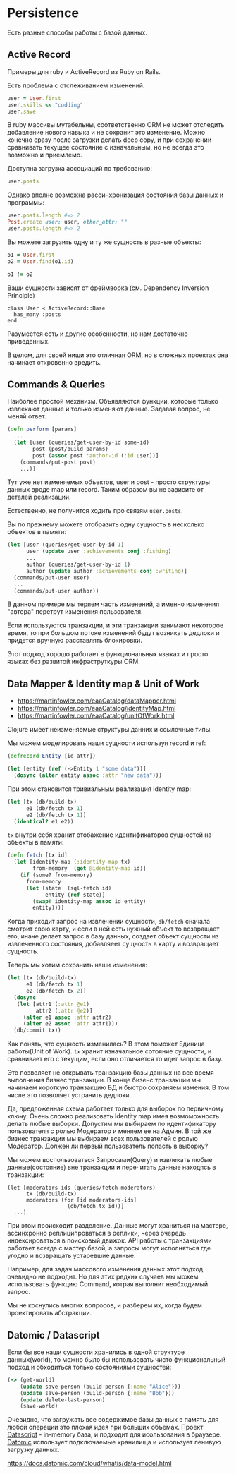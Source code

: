 # Persistence

Есть разные способы работы с базой данных.

## Active Record

Примеры для ruby и ActiveRecord из Ruby on Rails.

Есть проблема с отслеживанием изменений.

```ruby
user = User.first
user.skills << "codding"
user.save
```

В ruby массивы мутабельны, соответственно ORM не может
отследить добавление нового навыка и не сохранит это изменение.
Можно конечно сразу после загрузки делать deep copy,
и при сохранении сравнивать текущее состояние с изначальным,
но не всегда это возможно и приемлемо.

Доступна загрузка ассоциаций по требованию:

```ruby
user.posts
```

Однако вполне возможна рассинхронизация состояния
базы данных и программы:

```ruby
user.posts.length #=> 2
Post.create user: user, other_attr: ""
user.posts.length #=> 2
```

Вы можете загрузить одну и ту же сущность в разные объекты:

```ruby
o1 = User.first
o2 = User.find(o1.id)

o1 != o2
```

Ваши сущности зависят от фреймворка (см. Dependency Inversion Principle)

```
class User < ActiveRecord::Base
  has_many :posts
end
```

Разумеется есть и другие особенности, но нам достаточно приведенных.

В целом, для своей ниши это отличная ORM,
но в сложных проектах она начинает откровенно вредить.

## Commands & Queries

Наиболее простой механизм.
Объявляются функции,
которые только извлекают данные и только изменяют данные.
Задавая вопрос, не меняй ответ.

```clojure
(defn perform [params]
  ...
  (let [user (queries/get-user-by-id some-id)
        post (post/build params)
        post (assoc post :author-id (:id user))]
    (commands/put-post post)
    ...))
```

Тут уже нет изменяемых объектов, user и post - просто структуры данных вроде map или record.
Таким образом вы не зависите от деталей реализации.

Естественно, не получится ходить про связям `user.posts`.

Вы по прежнему можете отобразить одну сущность в несколько объектов в памяти:

```clojure
(let [user (queries/get-user-by-id 1)
      user (update user :achievements conj :fishing)
      ...
      author (queries/get-user-by-id 1)
      author (update author :achievements conj :writing)]
  (commands/put-user user)
  ...
  (commands/put-user author))
```

В данном примере мы теряем часть изменений, а именно изменения "автора"
перетрут изменения пользователя.

Если используются транзакции,
и эти транзакции занимают некоторое время,
то при большом потоке изменений будут возникать
дедлоки и придется вручную расставлять блокировки.

Этот подход хорошо работает в функциональных языках и
просто языках без развитой инфраструткуры ORM.

## Data Mapper & Identity map & Unit of Work

+ https://martinfowler.com/eaaCatalog/dataMapper.html
+ https://martinfowler.com/eaaCatalog/identityMap.html
+ https://martinfowler.com/eaaCatalog/unitOfWork.html

Clojure имеет неизменяемые структуры данних и ссылочные типы.

Мы можем моделировать наши сущности используя record и ref:

```clojure
(defrecord Entity [id attr])

(let [entity (ref (->Entity 1 "some data"))]
  (dosync (alter entity assoc :attr "new data")))
```

При этом становится тривиальным реализация Identity map:

```clojure
(let [tx (db/build-tx)
      e1 (db/fetch tx 1)
      e2 (db/fetch tx 1)]
  (identical? e1 e2))
```

`tx` внутри себя хранит отобажение идентификаторов сущностей
на объекты в памяти:

```clojure
(defn fetch [tx id]
  (let [identity-map (:identity-map tx)
        from-memory  (get @identity-map id)]
    (if (some? from-memory)
      from-memory
      (let [state  (sql-fetch id)
            entity (ref state)]
        (swap! identity-map assoc id entity)
        entity))))
```

Когда приходит запрос на извлечении сущности, `db/fetch` сначала смотрит свою карту,
и если в ней есть нужный объект то возвращает его, иначе делает запрос в базу данных,
создает объект сущности из извлеченного состояния, добавляеет сущность в карту и
возвращает сущность.

Теперь мы хотим сохранить наши изменения:

```clojure
(let [tx (db/build-tx)
      e1 (db/fetch tx 1)
      e2 (db/fetch tx 2)]
  (dosync
   (let [attr1 (:attr @e1)
         attr2 (:attr @e2)]
     (alter e1 assoc :attr attr2)
     (alter e2 assoc :attr attr1)))
  (db/commit tx))
```

Как понять, что сущность изменилась? В этом поможет Единица работы(Unit of Work).
`tx` хранит изначальное сотояние сущности, и сравнивает его с текущим,
если оно отличается то идет запрос в базу.

Это позволяет не открывать транзакцию базы данных на все время выполнения бизнес транзакции.
В конце бизенс транзакции мы начинаем короткую транзакцию БД и быстро сохраняем измения.
В том числе это позволяет устранить дедлоки.

Да, предложенная схема работает только для выборок по первичному ключу.
Очень сложно реализовать Identity map имея возмоможность делать любые выборки.
Допустим мы выбираем по идентификатору пользователя с ролью Модератор
и меняем ее на Админ. В той же бизнес транзакции мы выбираем всех пользователей с ролью Модератор.
Должен ли первый пользователь попасть в выборку?

Мы можем воспользоваться Запросами(Query) и извлекать любые данные(состояние) вне транзакции
и перечитать данные находясь в транзакции:

```
(let [moderators-ids (queries/fetch-moderators)
      tx (db/build-tx)
      moderators (for [id moderators-ids]
                   (db/fetch tx id))]
  ...)
```

При этом происходит разделение.
Данные могут храниться на мастере, ассинхронно реплиципроваться в реплики,
через очередь индексироваться в поисковый движок.
API работы с транзакциями работает всегда с мастер базой,
а запросы могут исполняться где угодно и возвращать устаревшие данные.

Например, для задач массового изменения данных этот подход очевидно не подходит.
Но для этих редких случаев мы можем использовать функцию Command,
котрая выполнит необходимый запрос.

Мы не коснулись многих вопросов, и разберем их, когда будем проектировать
абстракции.

## Datomic / Datascript

Если бы все наши сущности хранились в одной структуре данных(world),
то можно было бы использовать чисто функциональный подход и
обходиться только состояниями сущностей:

```clojure
(-> (get-world)
    (update save-person (build-person {:name "Alice"}))
    (update save-person (build-person {:name "Bob"}))
    (update delete-last-person)
    (save-world)
```

Очевидно, что загружать все содержимое базы данных в память для любой операции это плохая идея
при больших объемах.
Проект [Datascript](https://github.com/tonsky/datascript) - in-memory база, и подходит для
исользования в браузере.
[Datomic](https://www.datomic.com/) использует подключаемые хранилища и
использует ленивую загрузку данных.

https://docs.datomic.com/cloud/whatis/data-model.html
